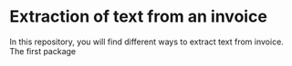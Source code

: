 # Extraction of text from an invoice

In this repository, you will find different ways to extract text from invoice. The first package
